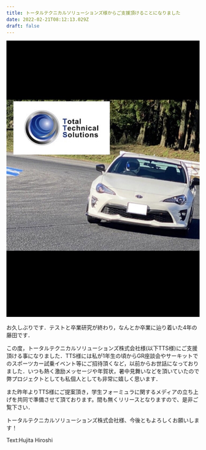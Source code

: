```yaml
---
title: トータルテクニカルソリューションズ様からご支援頂けることになりました
date: 2022-02-21T08:12:13.029Z
draft: false
---
```

![](1645431017853.jpg)

お久しぶりです．テストと卒業研究が終わり，なんとか卒業に辿り着いた4年の藤田です．

この度，トータルテクニカルソリューションズ株式会社様(以下TTS様)にご支援頂ける事になりました．TTS様には私が1年生の頃からGR座談会やサーキットでのスポーツカー試乗イベント等にご招待頂くなど，以前からお世話になっておりました．いつも熱く激励メッセージや年賀状，暑中見舞いなどを頂いていたので弊プロジェクトとしても私個人としても非常に嬉しく思います．

また昨年よりTTS様にご提案頂き，学生フォーミュラに関するメディアの立ち上げを共同で準備させて頂ております。間も無くリリースとなりますので、是非ご覧下さい．

トータルテクニカルソリューションズ株式会社様、今後ともよろしくお願いします！

Text:Hujita Hiroshi
